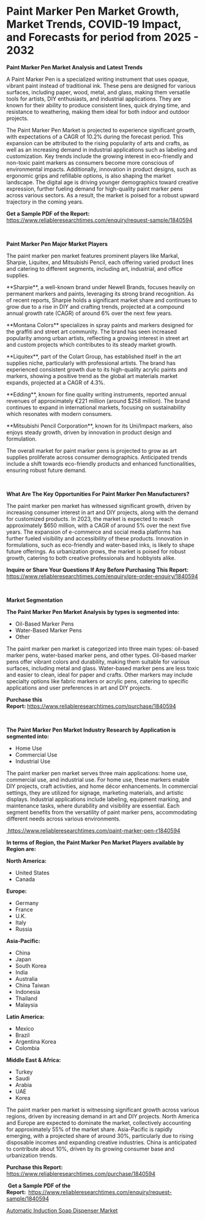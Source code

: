 <p><h1>Paint Marker Pen Market Growth, Market Trends, COVID-19 Impact, and Forecasts for period from 2025 - 2032</h1></p><p><strong>Paint Marker Pen Market Analysis and Latest Trends</strong></p>
<p><p>A Paint Marker Pen is a specialized writing instrument that uses opaque, vibrant paint instead of traditional ink. These pens are designed for various surfaces, including paper, wood, metal, and glass, making them versatile tools for artists, DIY enthusiasts, and industrial applications. They are known for their ability to produce consistent lines, quick drying time, and resistance to weathering, making them ideal for both indoor and outdoor projects.</p><p>The Paint Marker Pen Market is projected to experience significant growth, with expectations of a CAGR of 10.2% during the forecast period. This expansion can be attributed to the rising popularity of arts and crafts, as well as an increasing demand in industrial applications such as labeling and customization. Key trends include the growing interest in eco-friendly and non-toxic paint markers as consumers become more conscious of environmental impacts. Additionally, innovation in product designs, such as ergonomic grips and refillable options, is also shaping the market landscape. The digital age is driving younger demographics toward creative expression, further fueling demand for high-quality paint marker pens across various sectors. As a result, the market is poised for a robust upward trajectory in the coming years.</p></p>
<p><strong>Get a Sample PDF of the Report:&nbsp;</strong> <a href="https://www.reliableresearchtimes.com/enquiry/request-sample/1840594?utm_campaign=2229&utm_medium=2&utm_source=Github&utm_content=ia&utm_term=08022025&utm_id=paint-marker-pen">https://www.reliableresearchtimes.com/enquiry/request-sample/1840594</a></p>
<p>&nbsp;</p>
<p><strong>Paint Marker Pen Major Market Players</strong></p>
<p><p>The paint marker pen market features prominent players like Markal, Sharpie, Liquitex, and Mitsubishi Pencil, each offering varied product lines and catering to different segments, including art, industrial, and office supplies. </p><p>**Sharpie**, a well-known brand under Newell Brands, focuses heavily on permanent markers and paints, leveraging its strong brand recognition. As of recent reports, Sharpie holds a significant market share and continues to grow due to a rise in DIY and crafting trends, projected at a compound annual growth rate (CAGR) of around 6% over the next few years.</p><p>**Montana Colors** specializes in spray paints and markers designed for the graffiti and street art community. The brand has seen increased popularity among urban artists, reflecting a growing interest in street art and custom projects which contributes to its steady market growth.</p><p>**Liquitex**, part of the Colart Group, has established itself in the art supplies niche, particularly with professional artists. The brand has experienced consistent growth due to its high-quality acrylic paints and markers, showing a positive trend as the global art materials market expands, projected at a CAGR of 4.3%.</p><p>**Edding**, known for fine quality writing instruments, reported annual revenues of approximately €221 million (around $258 million). The brand continues to expand in international markets, focusing on sustainability which resonates with modern consumers.</p><p>**Mitsubishi Pencil Corporation**, known for its Uni/Impact markers, also enjoys steady growth, driven by innovation in product design and formulation. </p><p>The overall market for paint marker pens is projected to grow as art supplies proliferate across consumer demographics. Anticipated trends include a shift towards eco-friendly products and enhanced functionalities, ensuring robust future demand.</p></p>
<p>&nbsp;</p>
<p><strong>What Are The Key Opportunities For Paint Marker Pen Manufacturers?</strong></p>
<p><p>The paint marker pen market has witnessed significant growth, driven by increasing consumer interest in art and DIY projects, along with the demand for customized products. In 2023, the market is expected to reach approximately $650 million, with a CAGR of around 5% over the next five years. The expansion of e-commerce and social media platforms has further fueled visibility and accessibility of these products. Innovation in formulations, such as eco-friendly and water-based inks, is likely to shape future offerings. As urbanization grows, the market is poised for robust growth, catering to both creative professionals and hobbyists alike.</p></p>
<p><strong>Inquire or Share Your Questions If Any Before Purchasing This Report:</strong> <a href="https://www.reliableresearchtimes.com/enquiry/pre-order-enquiry/1840594?utm_campaign=2229&utm_medium=2&utm_source=Github&utm_content=ia&utm_term=08022025&utm_id=paint-marker-pen">https://www.reliableresearchtimes.com/enquiry/pre-order-enquiry/1840594</a></p>
<p>&nbsp;</p>
<p><strong>Market Segmentation</strong></p>
<p><strong>The Paint Marker Pen Market Analysis by types is segmented into:</strong></p>
<p><ul><li>Oil-Based Marker Pens</li><li>Water-Based Marker Pens</li><li>Other</li></ul></p>
<p><p>The paint marker pen market is categorized into three main types: oil-based marker pens, water-based marker pens, and other types. Oil-based marker pens offer vibrant colors and durability, making them suitable for various surfaces, including metal and glass. Water-based marker pens are less toxic and easier to clean, ideal for paper and crafts. Other markers may include specialty options like fabric markers or acrylic pens, catering to specific applications and user preferences in art and DIY projects.</p></p>
<p><strong>Purchase this Report:&nbsp;</strong><a href="https://www.reliableresearchtimes.com/purchase/1840594?utm_campaign=2229&utm_medium=2&utm_source=Github&utm_content=ia&utm_term=08022025&utm_id=paint-marker-pen">https://www.reliableresearchtimes.com/purchase/1840594</a></p>
<p>&nbsp;</p>
<p><strong>The Paint Marker Pen Market Industry Research by Application is segmented into:</strong></p>
<p><ul><li>Home Use</li><li>Commercial Use</li><li>Industrial Use</li></ul></p>
<p><p>The paint marker pen market serves three main applications: home use, commercial use, and industrial use. For home use, these markers enable DIY projects, craft activities, and home décor enhancements. In commercial settings, they are utilized for signage, marketing materials, and artistic displays. Industrial applications include labeling, equipment marking, and maintenance tasks, where durability and visibility are essential. Each segment benefits from the versatility of paint marker pens, accommodating different needs across various environments.</p></p>
<p><a href="https://www.reliableresearchtimes.com/paint-marker-pen-r1840594?utm_campaign=2229&utm_medium=2&utm_source=Github&utm_content=ia&utm_term=08022025&utm_id=paint-marker-pen">&nbsp;https://www.reliableresearchtimes.com/paint-marker-pen-r1840594</a></p>
<p><strong>In terms of Region, the Paint Marker Pen Market Players available by Region are:</strong></p>
<p>
    <p> <strong> North America: </strong>
        <ul>
            <li>United States</li>
            <li>Canada</li>
        </ul>
        </p> 
    <p> <strong> Europe: </strong>
        <ul>
            <li>Germany</li>
            <li>France</li>
            <li>U.K.</li>
            <li>Italy</li>
            <li>Russia</li>
        </ul>
        </p> 
    <p> <strong> Asia-Pacific: </strong>
        <ul>
            <li>China</li>
            <li>Japan</li>
            <li>South Korea</li>
            <li>India</li>
            <li>Australia</li>
            <li>China Taiwan</li>
            <li>Indonesia</li>
            <li>Thailand</li>
            <li>Malaysia</li>
        </ul>
        </p> 
    <p> <strong> Latin America: </strong>
        <ul>
            <li>Mexico</li>
            <li>Brazil</li>
            <li>Argentina Korea</li>
            <li>Colombia</li>
        </ul>
        </p> 
    <p> <strong> Middle East & Africa: </strong>
        <ul>
            <li>Turkey</li>
            <li>Saudi</li>
            <li>Arabia</li>
            <li>UAE</li>
            <li>Korea</li>
        </ul>
    </p>
    </p>
<p><p>The paint marker pen market is witnessing significant growth across various regions, driven by increasing demand in art and DIY projects. North America and Europe are expected to dominate the market, collectively accounting for approximately 55% of the market share. Asia-Pacific is rapidly emerging, with a projected share of around 30%, particularly due to rising disposable incomes and expanding creative industries. China is anticipated to contribute about 10%, driven by its growing consumer base and urbanization trends.</p></p>
<p><strong>Purchase this Report: </strong><a href="https://www.reliableresearchtimes.com/purchase/1840594?utm_campaign=2229&utm_medium=2&utm_source=Github&utm_content=ia&utm_term=08022025&utm_id=paint-marker-pen">https://www.reliableresearchtimes.com/purchase/1840594</a></p>
<p>&nbsp;<strong>Get a Sample PDF of the Report:&nbsp;&nbsp;</strong><a href="https://www.reliableresearchtimes.com/enquiry/request-sample/1840594?utm_campaign=2229&utm_medium=2&utm_source=Github&utm_content=ia&utm_term=08022025&utm_id=paint-marker-pen">https://www.reliableresearchtimes.com/enquiry/request-sample/1840594</a></p>
<p><strong></strong></p>
<p><p><a href="https://github.com/DianaWilson796/Market-Research-Report-List-1/blob/main/automatic-induction-soap-dispenser-market.md?utm_campaign=2229&utm_medium=2&utm_source=Github&utm_content=ia&utm_term=08022025&utm_id=paint-marker-pen">Automatic Induction Soap Dispenser Market</a></p></p>